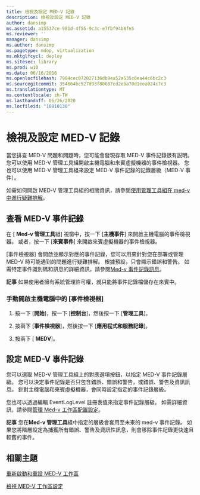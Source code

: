 ```yaml
---
title: 檢視及設定 MED-V 記錄
description: 檢視及設定 MED-V 記錄
author: dansimp
ms.assetid: a15537ce-981d-4f55-9c3c-e7fbf94b8fe5
ms.reviewer: ''
manager: dansimp
ms.author: dansimp
ms.pagetype: mdop, virtualization
ms.mktglfcycl: deploy
ms.sitesec: library
ms.prod: w10
ms.date: 06/16/2016
ms.openlocfilehash: 7984cec072827136db9ea52a535c0ea44c6bc2c3
ms.sourcegitcommit: 354664bc527d93f80687cd2eba70d1eea024c7c3
ms.translationtype: MT
ms.contentlocale: zh-TW
ms.lasthandoff: 06/26/2020
ms.locfileid: "10810130"
---
```

# 檢視及設定 MED-V 記錄


當您排查 MED-V 問題和問題時，您可能會發現存取 MED-V 事件記錄很有説明。 您可以使用 MED-V 管理工具組開啟主機電腦和來賓虛擬機器的事件檢視器。 您也可以使用 MED-V 管理工具組來設定 MED-V 事件記錄的記錄層級（MED-V 事件）。

如需如何開啟 MED-V 管理工具組的相關資訊，請參閱[使用管理工具組在 med-v 中進行疑難排解](troubleshooting-med-v-by-using-the-administration-toolkit.md)。

## 查看 MED-V 事件記錄


在 [ **Med-v 管理工具**組] 視窗中，按一下 [**主機事件**] 來開啟主機電腦的事件檢視器。 或者，按一下 [**來賓事件**] 來開啟來賓虛擬機器的事件檢視器。

[事件檢視器] 會開啟並顯示對應的事件記錄，您可以用來針對您在部署或管理 MED-V 時可能遇到的問題進行疑難排解。 根據預設，只會顯示錯誤和警告。 如需特定事件識別碼和訊息的詳細資訊，請參閱[Med-v 事件記錄訊息](med-v-event-log-messages.md)。

**記事** 如果使用者擁有系統管理許可權，就只能將事件記錄檔儲存在來賓中。

 

### 手動開啟主機電腦中的 [事件檢視器]

1.  按一下 [**開始**]，按一下 [**控制台**]，然後按一下 [**管理工具**]。

2.  按兩下 [**事件檢視器**]，然後按一下 [**應用程式和服務記錄**]。

3.  按兩下 [ **MEDV**]。

## 設定 MED-V 事件記錄


您可以選取 MED-V 管理工具組上的對應選項按鈕，以指定 MED-V 事件記錄層級。 您可以決定事件記錄是否只包含錯誤、錯誤和警告，或錯誤、警告及資訊訊息。 針對主機電腦和來賓虛擬機器，會同時設定指定的事件記錄層級。

您也可以透過編輯 EventLogLevel 註冊表值來指定事件記錄層級。 如需詳細資訊，請參閱[管理 Med-v 工作區配置設定](managing-med-v-workspace-configuration-settings.md)。

**記事** 您在**Med-v 管理工具**組中指定的層級會套用至未來的 med-v 事件記錄。 如果您將階層設定為捕獲所有錯誤、警告及資訊性訊息，則會移除事件記錄更快速且較舊的事件。

 

## 相關主題


[重新啟動和重設 MED-V 工作區](restarting-and-resetting-a-med-v-workspace.md)

[檢視 MED-V 工作區設定](viewing-med-v-workspace-configurations.md)

 

 






